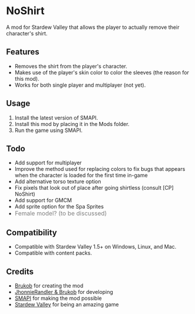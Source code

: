 # NoShirt
A mod for Stardew Valley that allows the player to actually remove their character's shirt.

## Features
- Removes the shirt from the player's character.
- Makes use of the player's skin color to color the sleeves (the reason for this mod).
- Works for both single player and multiplayer (not yet).

## Usage
1. Install the latest version of SMAPI.
2. Install this mod by placing it in the Mods folder.
3. Run the game using SMAPI.

## Todo
- Add support for multiplayer
- Improve the method used for replacing colors to fix bugs that appears when the character is loaded for the first time in-game
- Add alternative torso texture option
- Fix pixels that look out of place after going shirtless (consult \[CP\] NoShirt)
- Add support for GMCM
- Add sprite option for the Spa Sprites
- <span style="color:gray"><font size="3">Female model? (to be discussed)</font></span>

## Compatibility
- Compatible with Stardew Valley 1.5+ on Windows, Linux, and Mac.
- Compatible with content packs.

## Credits
- <ins>Brukob</ins> for creating the mod
- <ins>JhonnieRandler & Brukob</ins> for developing
- <ins>SMAPI</ins> for making the mod possible
- <ins>Stardew Valley</ins> for being an amazing game
